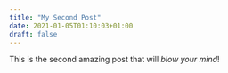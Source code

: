 ```yaml
---
title: "My Second Post"
date: 2021-01-05T01:10:03+01:00
draft: false
---
```



This is the second amazing post that will *blow your mind*!